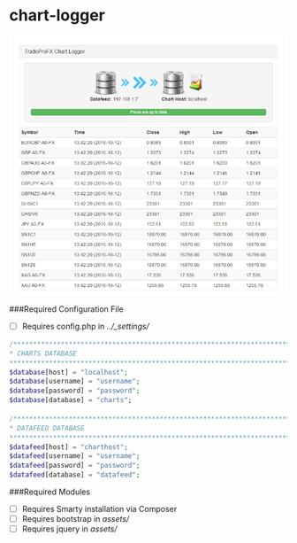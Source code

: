 # chart-logger

![alt text](https://raw.githubusercontent.com/alvinkohcm/chart-logger/master/assets/img/project_screenshot.png "[Screenshot]")

###Required Configuration File
- [ ] Requires config.php in *../_settings/*

```php
/******************************************************************************
* CHARTS DATABASE
******************************************************************************/
$database[host] = "localhost";
$database[username] = "username";
$database[password] = "password";
$database[database] = "charts";

/******************************************************************************
* DATAFEED DATABASE
******************************************************************************/
$datafeed[host] = "charthost";
$datafeed[username] = "username";
$datafeed[password] = "password";
$datafeed[database] = "datafeed";
```

###Required Modules
- [ ] Requires Smarty installation via Composer
- [ ] Requires bootstrap in *assets/*
- [ ] Requires jquery in *assets/* 
